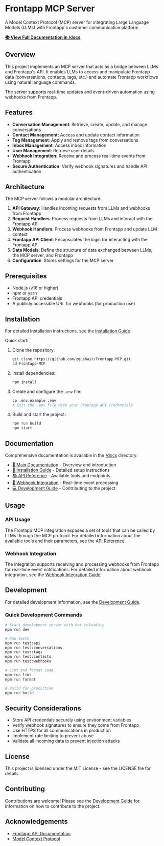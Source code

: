 # Frontapp MCP Server

A Model Context Protocol (MCP) server for integrating Large Language Models (LLMs) with Frontapp's customer communication platform.

**[📚 View Full Documentation in /docs](/docs/README.md)**

## Overview

This project implements an MCP server that acts as a bridge between LLMs and Frontapp's API. It enables LLMs to access and manipulate Frontapp data (conversations, contacts, tags, etc.) and automate Frontapp workflows using natural language commands.

The server supports real-time updates and event-driven automation using webhooks from Frontapp.

## Features

- **Conversation Management**: Retrieve, create, update, and manage conversations
- **Contact Management**: Access and update contact information
- **Tag Management**: Apply and remove tags from conversations
- **Inbox Management**: Access inbox information
- **User Management**: Retrieve user details
- **Webhook Integration**: Receive and process real-time events from Frontapp
- **Secure Authentication**: Verify webhook signatures and handle API authentication

## Architecture

The MCP server follows a modular architecture:

1. **API Gateway**: Handles incoming requests from LLMs and webhooks from Frontapp
2. **Request Handlers**: Process requests from LLMs and interact with the Frontapp API
3. **Webhook Handlers**: Process webhooks from Frontapp and update LLM context
4. **Frontapp API Client**: Encapsulates the logic for interacting with the Frontapp API
5. **Data Models**: Define the structure of data exchanged between LLMs, the MCP server, and Frontapp
6. **Configuration**: Stores settings for the MCP server

## Prerequisites

- Node.js (v16 or higher)
- npm or yarn
- Frontapp API credentials
- A publicly accessible URL for webhooks (for production use)

## Installation

For detailed installation instructions, see the [Installation Guide](/docs/installation.md).

Quick start:

1. Clone the repository:
   ```bash
   git clone https://github.com/zqushair/Frontapp-MCP.git
   cd Frontapp-MCP
   ```

2. Install dependencies:
   ```bash
   npm install
   ```

3. Create and configure the `.env` file:
   ```bash
   cp .env.example .env
   # Edit the .env file with your Frontapp API credentials
   ```

4. Build and start the project:
   ```bash
   npm run build
   npm start
   ```

## Documentation

Comprehensive documentation is available in the [/docs](/docs) directory:

- [📖 Main Documentation](/docs/README.md) - Overview and introduction
- [🔧 Installation Guide](/docs/installation.md) - Detailed setup instructions
- [📚 API Reference](/docs/api-reference.md) - Available tools and endpoints
- [🔔 Webhook Integration](/docs/webhook-integration.md) - Real-time event processing
- [💻 Development Guide](/docs/development-guide.md) - Contributing to the project

## Usage

### API Usage

The Frontapp MCP integration exposes a set of tools that can be called by LLMs through the MCP protocol. For detailed information about the available tools and their parameters, see the [API Reference](/docs/api-reference.md).

### Webhook Integration

The integration supports receiving and processing webhooks from Frontapp for real-time event notifications. For detailed information about webhook integration, see the [Webhook Integration Guide](/docs/webhook-integration.md).

## Development

For detailed development information, see the [Development Guide](/docs/development-guide.md).

### Quick Development Commands

```bash
# Start development server with hot reloading
npm run dev

# Run tests
npm run test:api
npm run test:conversations
npm run test:tags
npm run test:contacts
npm run test:webhooks

# Lint and format code
npm run lint
npm run format

# Build for production
npm run build
```

## Security Considerations

- Store API credentials securely using environment variables
- Verify webhook signatures to ensure they come from Frontapp
- Use HTTPS for all communications in production
- Implement rate limiting to prevent abuse
- Validate all incoming data to prevent injection attacks

## License

This project is licensed under the MIT License - see the LICENSE file for details.

## Contributing

Contributions are welcome! Please see the [Development Guide](/docs/development-guide.md) for information on how to contribute to the project.

## Acknowledgements

- [Frontapp API Documentation](https://dev.frontapp.com/reference/introduction)
- [Model Context Protocol](https://github.com/modelcontextprotocol/mcp)
